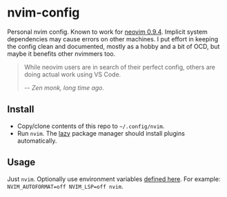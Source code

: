 # nvim-config

Personal nvim config. Known to work for [neovim 0.9.4](https://github.com/neovim/neovim/tree/v0.9.4). Implicit system dependencies may cause errors on other machines. I put effort in keeping the config clean and documented, mostly as a hobby and a bit of OCD, but maybe it benefits other nvimmers too.

> While neovim users are in search of their perfect config, others are doing actual work using VS Code.
>
> -- <cite>Zen monk, long time ago.</cite>

## Install

- Copy/clone contents of this repo to `~/.config/nvim`.
- Run `nvim`. The [lazy](https://github.com/folke/lazy.nvim) package manager should install plugins automatically.

## Usage

Just `nvim`. Optionally use environment variables [defined here](./lua/conf/env.lua). For example: `NVIM_AUTOFORMAT=off NVIM_LSP=off nvim`.
